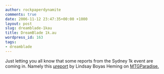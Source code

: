 ```yaml
---
author: rockpaperdynamite
comments: true
date: 2006-11-12 23:47:35+00:00 +1000
layout: post
slug: dreamblade-1kau
title: DreamBlade 1k.au
wordpress_id: 163
tags:
- dreamblade
---
```


Just letting you all know that some reports from the Sydney 1k event are coming in. Namely this [μreport](http://www.mtgparadise.com/forums/index.php?showtopic=27076&st=0&gopid=407699&#entry407699) by Lindsay Boyas Heming on [MTGParadise.](www.mtgparadise.com)
